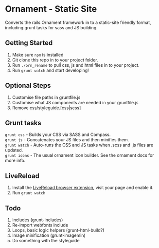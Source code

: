 # Ornament - Static Site

Converts the rails Ornament framework in to a static-site friendly format, including grunt 
tasks for sass and JS building. 

## Getting Started

1. Make sure `npm` is installed  
1. Git clone this repo in to your project folder.  
1. Run `./orn_rename` to pull css, js and html files in to your project.  
1. Run `grunt watch` and start developing!  

## Optional Steps

1. Customise file paths in gruntfile.js
1. Customise what JS components are needed in your gruntfile.js  
1. Remove css/styleguide.[css|scss]  

## Grunt tasks   

`grunt css` - Builds your CSS via SASS and Compass.   
`grunt js` - Concatenates your JS files and then minifies them.   
`grunt watch` - Auto-runs the CSS and JS tasks when .scss and .js files are updated.   
`grunt icons` - The usual ornament icon builder. See the ornament docs for more info.   

## LiveReload

1. Install the [LiveReload browser extension](http://feedback.livereload.com/knowledgebase/articles/86242-how-do-i-install-and-use-the-browser-extensions-), visit your page and enable it.  
1. Run `grunt watch`  

## Todo

1. Includes (grunt-includes)  
1. Re-import webfonts include  
1. Loops, basic logic helpers (grunt-html-build?)  
1. Image minification (grunt-imagemin)  
1. Do something with the styleguide  